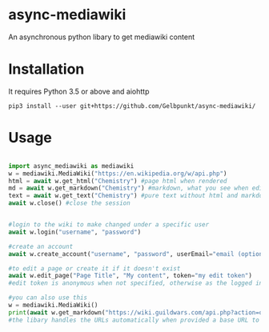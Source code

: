 # async-mediawiki
An asynchronous python libary to get mediawiki content

# Installation

It requires Python 3.5 or above and aiohttp

`pip3 install --user git+https://github.com/Gelbpunkt/async-mediawiki/`

# Usage
```python

import async_mediawiki as mediawiki
w = mediawiki.MediaWiki("https://en.wikipedia.org/w/api.php")
html = await w.get_html("Chemistry") #page html when rendered 
md = await w.get_markdown("Chemistry") #markdown, what you see when editing a page
text = await w.get_text("Chemistry") #pure text without html and markdown
await w.close() #close the session


#login to the wiki to make changed under a specific user
await w.login("username", "password")

#create an account
await w.create_account("username", "password", userEmail="email (optional)", userRealName="real name (optional)") 

#to edit a page or create it if it doesn't exist
await w.edit_page("Page Title", "My content", token="my edit token")
#edit token is anonymous when not specified, otherwise as the logged in user

#you can also use this
w = mediawiki.MediaWiki()
print(await w.get_markdown("https://wiki.guildwars.com/api.php?action=query&titles=Ranger&prop=revisions&rvprop=content&format=json&formatversion=2"))
#the libary handles the URLs automatically when provided a base URL to the API

```
